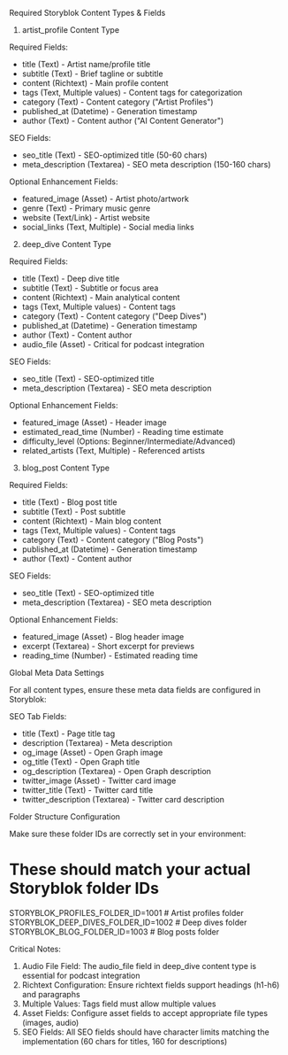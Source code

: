 Required Storyblok Content Types & Fields

  1. artist_profile Content Type

  Required Fields:
  - title (Text) - Artist name/profile title
  - subtitle (Text) - Brief tagline or subtitle
  - content (Richtext) - Main profile content
  - tags (Text, Multiple values) - Content tags for categorization
  - category (Text) - Content category ("Artist Profiles")
  - published_at (Datetime) - Generation timestamp
  - author (Text) - Content author ("AI Content Generator")

  SEO Fields:
  - seo_title (Text) - SEO-optimized title (50-60 chars)
  - meta_description (Textarea) - SEO meta description (150-160 chars)

  Optional Enhancement Fields:
  - featured_image (Asset) - Artist photo/artwork
  - genre (Text) - Primary music genre
  - website (Text/Link) - Artist website
  - social_links (Text, Multiple) - Social media links

  2. deep_dive Content Type

  Required Fields:
  - title (Text) - Deep dive title
  - subtitle (Text) - Subtitle or focus area
  - content (Richtext) - Main analytical content
  - tags (Text, Multiple values) - Content tags
  - category (Text) - Content category ("Deep Dives")
  - published_at (Datetime) - Generation timestamp
  - author (Text) - Content author
  - audio_file (Asset) - Critical for podcast integration

  SEO Fields:
  - seo_title (Text) - SEO-optimized title
  - meta_description (Textarea) - SEO meta description

  Optional Enhancement Fields:
  - featured_image (Asset) - Header image
  - estimated_read_time (Number) - Reading time estimate
  - difficulty_level (Options: Beginner/Intermediate/Advanced)
  - related_artists (Text, Multiple) - Referenced artists

  3. blog_post Content Type

  Required Fields:
  - title (Text) - Blog post title
  - subtitle (Text) - Post subtitle
  - content (Richtext) - Main blog content
  - tags (Text, Multiple values) - Content tags
  - category (Text) - Content category ("Blog Posts")
  - published_at (Datetime) - Generation timestamp
  - author (Text) - Content author

  SEO Fields:
  - seo_title (Text) - SEO-optimized title
  - meta_description (Textarea) - SEO meta description

  Optional Enhancement Fields:
  - featured_image (Asset) - Blog header image
  - excerpt (Textarea) - Short excerpt for previews
  - reading_time (Number) - Estimated reading time

  Global Meta Data Settings

  For all content types, ensure these meta data fields are configured in Storyblok:

  SEO Tab Fields:

  - title (Text) - Page title tag
  - description (Textarea) - Meta description
  - og_image (Asset) - Open Graph image
  - og_title (Text) - Open Graph title
  - og_description (Textarea) - Open Graph description
  - twitter_image (Asset) - Twitter card image
  - twitter_title (Text) - Twitter card title
  - twitter_description (Textarea) - Twitter card description

  Folder Structure Configuration

  Make sure these folder IDs are correctly set in your environment:

  # These should match your actual Storyblok folder IDs
  STORYBLOK_PROFILES_FOLDER_ID=1001    # Artist profiles folder
  STORYBLOK_DEEP_DIVES_FOLDER_ID=1002  # Deep dives folder  
  STORYBLOK_BLOG_FOLDER_ID=1003        # Blog posts folder

  Critical Notes:

  1. Audio File Field: The audio_file field in deep_dive content type is essential for podcast integration
  2. Richtext Configuration: Ensure richtext fields support headings (h1-h6) and paragraphs
  3. Multiple Values: Tags field must allow multiple values
  4. Asset Fields: Configure asset fields to accept appropriate file types (images, audio)
  5. SEO Fields: All SEO fields should have character limits matching the implementation (60 chars for titles, 160
   for descriptions)